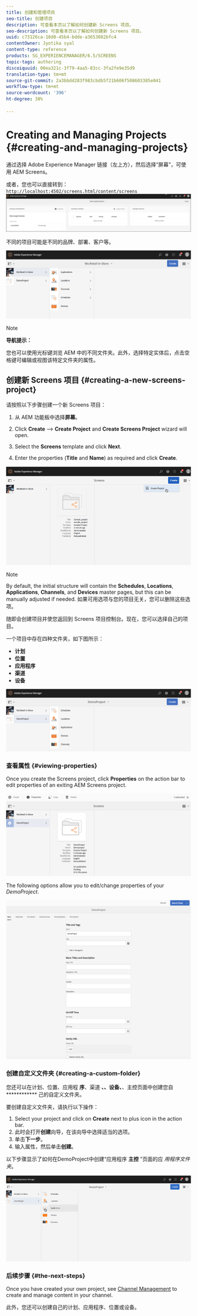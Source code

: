 ```yaml
---
title: 创建和管理项目
seo-title: 创建项目
description: 可查看本页以了解如何创建新 Screens 项目。
seo-description: 可查看本页以了解如何创建新 Screens 项目。
uuid: c73126ca-18d0-45b4-bdde-a3653082bfc4
contentOwner: Jyotika syal
content-type: reference
products: SG_EXPERIENCEMANAGER/6.5/SCREENS
topic-tags: authoring
discoiquuid: 00ea321c-3f79-4aa5-83cc-3fa2fe9e35d9
translation-type: tm+mt
source-git-commit: 2a3bbdd283f983cbdb5f21b606f508603385e041
workflow-type: tm+mt
source-wordcount: '396'
ht-degree: 38%

---
```



# Creating and Managing Projects {#creating-and-managing-projects}

通过选择 Adobe Experience Manager 链接（左上方），然后选择“屏幕”，可使用 AEM Screens。

或者，您也可以直接转到： `http://localhost:4502/screens.html/content/screens`
![chlimage_1-14](assets/chlimage_1-14.png)

不同的项目可能是不同的品牌、部署、客户等。

![screen_shot_2018-08-23at105748am](assets/screen_shot_2018-08-23at105748am.png)

>[!NOTE]
>
>**导航提示：**
>
>您也可以使用光标键浏览 AEM 中的不同文件夹。此外，选择特定实体后，点击空格键可编辑或视图该特定文件夹的属性。

## 创建新 Screens 项目 {#creating-a-new-screens-project}

请按照以下步骤创建一个新 Screens 项目：

1. 从 AEM 功能板中选择&#x200B;**屏幕**。
1. Click **Create** --> **Create Project** and **Create Screens Project** wizard will open.

1. Select the **Screens** template and click **Next**.

1. Enter the properties (**Title** and **Name**) as required and click **Create**.

![player1](assets/player1.gif)

>[!NOTE]
>
>By default, the initial structure will contain the **Schedules**, **Locations**, **Applications**, **Channels**, and **Devices** master pages, but this can be manually adjusted if needed. 如果可用选项与您的项目无关，您可以删除这些选项。

随即会创建项目并使您返回到 Screens 项目控制台。现在，您可以选择自己的项目。

一个项目中存在四种文件夹，如下图所示：

* **计划**
* **位置**
* **应用程序**
* **渠道**
* **设备**

![screen_shot_2018-08-23at110114am](assets/screen_shot_2018-08-23at110114am.png)

### 查看属性 {#viewing-properties}

Once you create the Screens project, click **Properties** on the action bar to edit properties of an exiting AEM Screens project.

![screen_shot_2018-08-23at110211am](assets/screen_shot_2018-08-23at110211am.png)

The following options allow you to edit/change properties of your *DemoProject*.

![screen_shot_2018-08-23at110409am](assets/screen_shot_2018-08-23at110409am.png)

### 创建自定义文件夹 {#creating-a-custom-folder}

您还可以在计划、位置、应用程 **序**、渠道 **、、设备、**、主控页面中创建您自 ************ 己的自定义文件夹。

要创建自定义文件夹，请执行以下操作：

1. Select your project and click on **Create** next to plus icon in the action bar.
1. 此时会打开&#x200B;**创建**&#x200B;向导，在该向导中选择适当的选项。
1. 单击&#x200B;**下一步**。
1. 输入属性，然后单击&#x200B;**创建**。

以下步骤显示了如何在DemoProject中创建“应用程序 **主控** ”页面的应 *用程序文件夹*。

![player2-1](assets/player2-1.gif)

### 后续步骤 {#the-next-steps}

Once you have created your own project, see [Channel Management](managing-channels.md) to create and manage content in your channel.

此外，您还可以创建自己的计划、应用程序、位置或设备。
